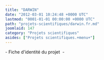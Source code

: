 ```yaml
---
title: "DARWIN"
date: "2012-03-01 10:24:48 +0000 UTC"
lastmod: "0001-01-01 00:00:00 +0000 UTC"
path: "projets-scientifiques/darwin.fr.md"
joomlaid: 147
category: "Projets scientifiques"
asides: ["Projets scientifiques.+menu+"]
---
```

\- Fiche d'identité du projet  -

